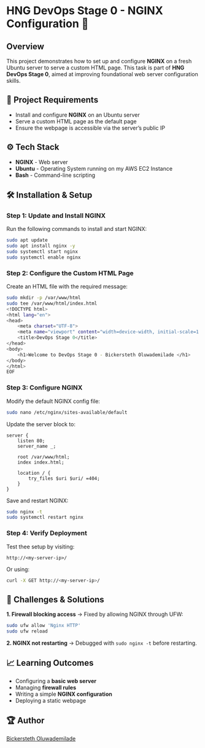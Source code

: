 # HNG DevOps Stage 0 - NGINX Configuration 🚀

## Overview  
This project demonstrates how to set up and configure **NGINX** on a fresh Ubuntu server to serve a custom HTML page. This task is part of **HNG DevOps Stage 0**, aimed at improving foundational web server configuration skills.

## 📌 Project Requirements  
- Install and configure **NGINX** on an Ubuntu server  
- Serve a custom HTML page as the default page  
- Ensure the webpage is accessible via the server’s public IP  

## ⚙️ Tech Stack  
- **NGINX** - Web server  
- **Ubuntu** - Operating System running on my AWS EC2 Instance  
- **Bash** - Command-line scripting  

## 🛠 Installation & Setup  

### **Step 1: Update and Install NGINX**  
Run the following commands to install and start NGINX:  
```bash
sudo apt update
sudo apt install nginx -y
sudo systemctl start nginx
sudo systemctl enable nginx
```

### **Step 2: Configure the Custom HTML Page**  
Create an HTML file with the required message:  
```bash
sudo mkdir -p /var/www/html
sudo tee /var/www/html/index.html
<!DOCTYPE html>
<html lang="en">
<head>
    <meta charset="UTF-8">
    <meta name="viewport" content="width=device-width, initial-scale=1.0">
    <title>DevOps Stage 0</title>
</head>
<body>
    <h1>Welcome to DevOps Stage 0 - Bickersteth Oluwademilade </h1>
</body>
</html>
EOF
```

### **Step 3: Configure NGINX**  
Modify the default NGINX config file:  
```bash
sudo nano /etc/nginx/sites-available/default
```
Update the server block to:  
```nginx
server {
    listen 80;
    server_name _;

    root /var/www/html;
    index index.html;

    location / {
        try_files $uri $uri/ =404;
    }
}
```
Save and restart NGINX:  
```bash
sudo nginx -t
sudo systemctl restart nginx
```

### **Step 4: Verify Deployment**  
Test thee setup by visiting:  
```
http://<my-server-ip>/
```
Or using:  
```bash
curl -X GET http://<my-server-ip>/
```

## 🌟 Challenges & Solutions  
**1. Firewall blocking access** → Fixed by allowing NGINX through UFW:  
```bash
sudo ufw allow 'Nginx HTTP'
sudo ufw reload
```

**2. NGINX not restarting** → Debugged with `sudo nginx -t` before restarting.  

## 📈 Learning Outcomes  
- Configuring a **basic web server**  
- Managing **firewall rules**  
- Writing a simple **NGINX configuration**  
- Deploying a static webpage  

## 🏆 Author  
[Bickersteth Oluwademilade](https://github.com/Oluwademiladeogo)  
